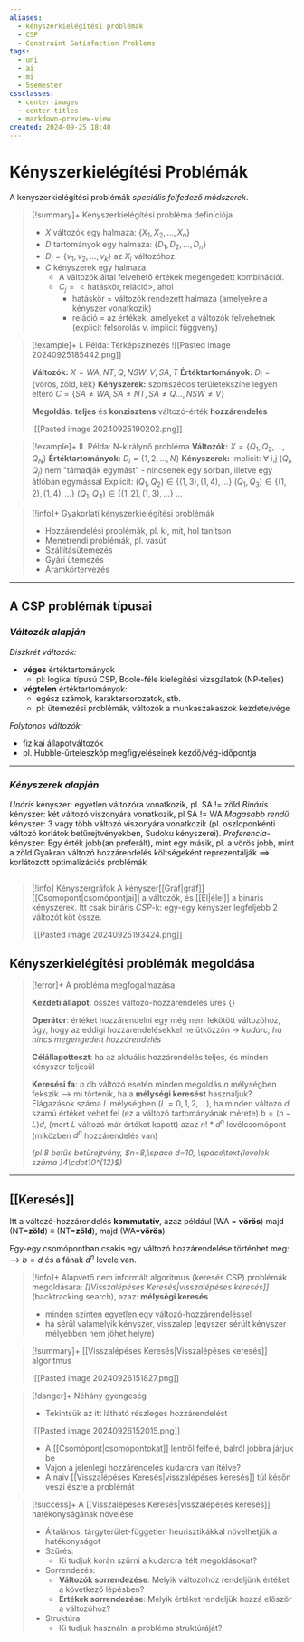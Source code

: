 ```yaml
---
aliases:
  - kényszerkielégítési problémák
  - CSP
  - Constraint Satisfaction Problems
tags:
  - uni
  - ai
  - mi
  - 5semester
cssclasses:
  - center-images
  - center-titles
  - markdown-preview-view
created: 2024-09-25 18:40
---
```

	




# Kényszerkielégítési Problémák

A kényszerkielégítési problémák *speciális felfedező módszerek*.

>[!summary]+ Kényszerkielégítési probléma definíciója
>
>- $X$ változók egy halmaza: $\{X_{1},X_{2},\dots,X_{n}\}$
>- $D$ tartományok egy halmaza: $\{D_{1},D_{2},\dots,D_{n}\}$
>- $D_{i}=\{v_{1},v_{2},\dots,v_{k}\}$ az $X_{i}$ változóhoz.
>- $C$ kényszerek egy halmaza:
>	- A változók által felvehető értékek megengedett kombinációi.
>	- $C_{j}= <\text{hatáskör},\text{reláció}>$, ahol
>	  - hatáskör = változók rendezett halmaza (amelyekre a kényszer vonatkozik)
>	   - reláció = az értékek, amelyeket a változók felvehetnek (explicit felsorolás v. implicit függvény)

>[!example]+ I. Példa: Térképszínezés
>![[Pasted image 20240925185442.png]]
>
>**Változók:** $X={WA,NT,Q,NSW,V,SA,T}$
>**Értéktartományok:** $D_{i}=\{\text{vörös},\text{zöld},\text{kék}\}$
>**Kényszerek:** szomszédos területekszíne legyen eltérő
>$C=\{SA\neq WA,SA\neq NT,SA\neq Q\dots,NSW\neq V\}$
>
>**Megoldás:** **teljes** és **konzisztens** változó-érték **hozzárendelés**
>
>![[Pasted image 20240925190202.png]]

>[!example]+ II. Példa: N-királynő probléma
>**Változók:** $X=\{Q_{1},Q_{2},\dots,Q_{N}\}$
>**Értéktartományok:** $D_{i}=\{1,2,\dots,N\}$
>**Kényszerek:**
>Implicit: $\forall\text{ i,j } (Q_{i},Q_{j})$ nem "támadják egymást" - nincsenek egy sorban, illetve egy átlóban egymással
>Explicit:
>	  $(Q_{1},Q_{2})\in \{(1,3),(1,4),\dots\}$
>	  $(Q_{1},Q_{3})\in \{(1,2),(1,4),\dots\}$
>	  $(Q_{1},Q_{4})\in \{(1,2),(1,3),\dots\}$
>	  $\dots$

>[!info]+ Gyakorlati kényszerkielégítési problémák
>- Hozzárendelési problémák, pl. ki, mit, hol tanítson
>- Menetrendi problémák, pl. vasút
>- Szállításütemezés
>- Gyári ütemezés
>- Áramkörtervezés

---

## A CSP problémák típusai

### ***Változók alapján***

*Diszkrét változók:*

- **véges** értéktartományok
	- pl: logikai típusú CSP, Boole-féle kielégítési vizsgálatok (NP-teljes)
- **végtelen** értéktartományok:
	- egész számok, karaktersorozatok, stb.
	- pl: ütemezési problémák, változók a munkaszakaszok kezdete/vége

*Folytonos változók:*

- fizikai állapotváltozók
- pl. Hubble-űrteleszkóp megfigyeléseinek kezdő/vég-időpontja

---
### ***Kényszerek alapján***

*Unáris* kényszer: egyetlen változóra vonatkozik, pl. SA != zöld
*Bináris* kényszer: két változó viszonyára vonatkozik, pl SA != WA
*Magasabb rendű* kényszer: 3 vagy több változó viszonyára vonatkozik (pl. oszloponkénti változó korlátok betűrejtvényekben, Sudoku kényszerei).
*Preferencia*-kényszer: Egy érték jobb(an preferált), mint egy másik, pl. a vörös jobb, mint a zöld
Gyakran változó hozzárendelés költségeként reprezentálják ==> korlátozott optimalizációs problémák
##
>[!info] Kényszergráfok
>A kényszer[[Gráf|gráf]] [[Csomópont|csomópontjai]] a változók, és [[Él|élei]] a bináris kényszerek. Itt csak bináris *CSP*-k: egy-egy kényszer legfeljebb 2 változót köt össze.
>
>![[Pasted image 20240925193424.png]]

## Kényszerkielégítési problémák megoldása


>[!error]+ A probléma megfogalmazása
>
>**Kezdeti állapot**: összes változó-hozzárendelés üres {}
>
>**Operátor**: értéket hozzárendelni egy még nem lekötött változóhoz, úgy, hogy az eddigi hozzárendelésekkel ne ütközzön
>                   -> *kudarc, ha nincs megengedett hozzárendelés*
> 
> **Célállapotteszt**: ha az aktuális hozzárendelés teljes, és minden kényszer teljesül
> 
> **Keresési fa**:
> $n$ db változó esetén minden megoldás $n$ mélységben fekszik
>              --> mi történik, ha a **mélységi keresést** használjuk?
>   Elágazások száma $L$ mélységben $(L=0,1,2,\dots)$, ha minden változó $d$ számú értéket vehet fel (ez a változó tartományának mérete)
>   $b=(n-L)d$, (mert $L$ változó már értéket kapott)
>   azaz $n!*d^n$ levélcsomópont
>   (miközben $d^n$ hozzárendelés van)
>   
>   *(pl 8 betűs betűrejtvény, $n=8,\space d=10, \space\text{levelek száma }4\cdot10^{12}$)*

---
## [[Keresés]]

Itt a változó-hozzárendelés **kommutatív**, azaz például
(WA = **vörös**) majd (NT=**zöld**) $\equiv$ (NT=**zöld**), majd (WA=**vörös**)

Egy-egy csomópontban csakis egy változó hozzárendelése történhet meg:
--> $b=d$ és a fának $d^n$ levele van.

>[!info]+
>Alapvető nem informált algoritmus (keresés CSP) problémák megoldására:
>*[[Visszalépéses Keresés|visszalépéses keresés]]* (backtracking search), azaz:
>**mélységi keresés**
>- minden szinten egyetlen egy változó-hozzárendeléssel
>- ha sérül valamelyik kényszer, visszalép
>(egyszer sérült kényszer mélyebben nem jöhet helyre)

>[!summary]+ [[Visszalépéses Keresés|Visszalépéses keresés]] algoritmus
>
>![[Pasted image 20240926151827.png]]


>[!danger]+ Néhány gyengeség
>
>- Tekintsük az itt látható részleges hozzárendelést
>  
>![[Pasted image 20240926152015.png]]
>
>- A [[Csomópont|csomópontokat]] lentről felfelé, balról jobbra járjuk be
>- Vajon a jelenlegi hozzárendelés kudarcra van ítélve?
>- A naiv [[Visszalépéses Keresés|visszalépéses keresés]] túl későn veszi észre a problémát

>[!success]+ A [[Visszalépéses Keresés|visszalépéses keresés]] hatékonyságának növelése
>
>- Általános, tárgyterület-független heurisztikákkal növelhetjük a hatékonyságot
>- Szűrés:
>	- Ki tudjuk korán szűrni a kudarcra ítélt megoldásokat?
>- Sorrendezés:
>	- **Változók sorrendezése**: Melyik változóhoz rendeljünk értéket a következő lépésben?
>	- **Értékek sorrendezése**: Melyik értéket rendeljük hozzá először a változóhoz?
>- Struktúra:
>	- Ki tudjuk használni a probléma struktúráját?



